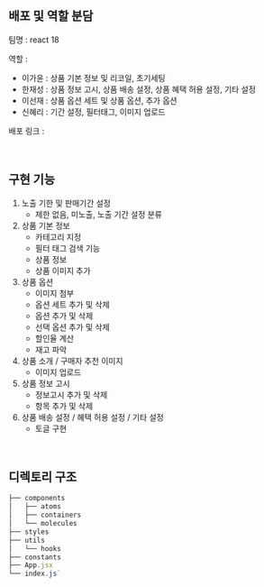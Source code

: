 ## 배포 및 역할 분담


팀명 : react 18

역할 : 

- 이가윤 : 상품 기본 정보 및 리코일, 초기세팅
- 한재성 : 상품 정보 고시, 상품 배송 설정, 상품 혜택 허용 설정, 기타 설정
- 이선재 : 상품 옵션 세트 및 상품 옵션, 추가 옵션
- 신혜리 : 기간 설정, 필터태그, 이미지 업로드

배포 링크 : 

<br/>

## **구현 기능**

1. 노출 기한 및 판매기간 설정
    - 제한 없음, 미노출, 노출 기간 설정 분류
2. 상품 기본 정보 
    - 카테고리 지정
    - 필터 태그 검색 기능
    - 상품 정보
    - 상품 이미지 추가
3. 상품 옵션
    - 이미지 첨부
    - 옵션 세트 추가 및 삭제
    - 옵션 추가 및 삭제
    - 선택 옵션 추가 및 삭제
    - 할인율 계산
    - 재고 파악
4. 상품 소개 / 구매자 추천 이미지
    - 이미지 업로드
5. 상품 정보 고시
    - 정보고시 추가 및 삭제
    - 항목 추가 및 삭제
6. 상품 배송 설정 / 혜택 허용 설정 / 기타 설정
    - 토글 구현

   
<br/>  

## 디렉토리 **구조**


```jsx
├── components
│   ├── atoms
│   ├── containers
│   └── molecules
├── styles
├── utils
│   └── hooks 
├── constants
├── App.jsx
└── index.js`
```
